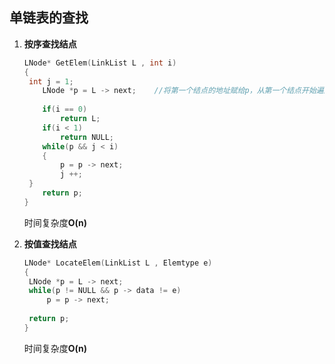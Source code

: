 ## 单链表的查找

1. **按序查找结点**

   ```c
   LNode* GetElem(LinkList L , int i)
   {
   	int j = 1;
       LNode *p = L -> next;	//将第一个结点的地址赋给p，从第一个结点开始遍历链表
       
       if(i == 0)
           return L;
       if(i < 1)
           return NULL;
       while(p && j < i)
       {
           p = p -> next;
           j ++;
   	}
       return p;
   }
   ```

   时间复杂度**O(n)**

2. **按值查找结点**

   ```c
   LNode* LocateElem(LinkList L , Elemtype e)
   {
   	LNode *p = L -> next;
   	while(p != NULL && p -> data != e)
   		p = p -> next;
   	
   	return p;
   }
   ```

   时间复杂度**O(n)**

